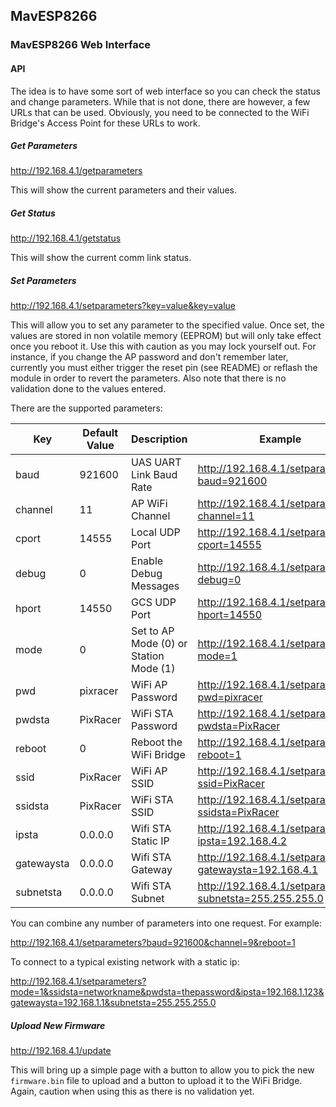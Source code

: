 ## MavESP8266
### MavESP8266 Web Interface

#### API

The idea is to have some sort of web interface so you can check the status and change parameters. While that is not done, there are however, a few URLs that can be used. Obviously, you need to be connected to the WiFi Bridge's Access Point for these URLs to work.

##### Get Parameters

http://192.168.4.1/getparameters

This will show the current parameters and their values.

##### Get Status

http://192.168.4.1/getstatus

This will show the current comm link status.

##### Set Parameters

http://192.168.4.1/setparameters?key=value&key=value

This will allow you to set any parameter to the specified value. Once set, the values are stored in non volatile memory (EEPROM) but will only take effect once you reboot it. Use this with caution as you may lock yourself out. For instance, if you change the AP password and don't remember later, currently you must either trigger the reset pin (see README) or reflash the module in order to revert the parameters. Also note that there is no validation done to the values entered. 

There are the supported parameters:

| Key  | Default Value | Description | Example |
| ------------- | -------------- | -------------- | -------------- |
| baud  | 921600 | UAS UART Link Baud Rate | http://192.168.4.1/setparameters?baud=921600 |
| channel | 11  | AP WiFi Channel | http://192.168.4.1/setparameters?channel=11 |
| cport | 14555  | Local UDP Port | http://192.168.4.1/setparameters?cport=14555 |
| debug | 0  | Enable Debug Messages | http://192.168.4.1/setparameters?debug=0 |
| hport | 14550  | GCS UDP Port | http://192.168.4.1/setparameters?hport=14550 |
| mode | 0  | Set to AP Mode (0) or Station Mode (1) | http://192.168.4.1/setparameters?mode=1 |
| pwd | pixracer  | WiFi AP Password | http://192.168.4.1/setparameters?pwd=pixracer |
| pwdsta | PixRacer  | WiFi STA Password | http://192.168.4.1/setparameters?pwdsta=PixRacer |
| reboot | 0  | Reboot the WiFi Bridge | http://192.168.4.1/setparameters?reboot=1 |
| ssid | PixRacer  | WiFi AP SSID | http://192.168.4.1/setparameters?ssid=PixRacer |
| ssidsta | PixRacer  | WiFi STA SSID | http://192.168.4.1/setparameters?ssidsta=PixRacer |
| ipsta | 0.0.0.0 | Wifi STA Static IP | http://192.168.4.1/setparameters?ipsta=192.168.4.2 |
| gatewaysta | 0.0.0.0 | Wifi STA Gateway | http://192.168.4.1/setparameters?gatewaysta=192.168.4.1 |
| subnetsta | 0.0.0.0 | Wifi STA Subnet | http://192.168.4.1/setparameters?subnetsta=255.255.255.0 |

You can combine any number of parameters into one request. For example:

http://192.168.4.1/setparameters?baud=921600&channel=9&reboot=1

To connect to a typical existing network with a static ip:

http://192.168.4.1/setparameters?mode=1&ssidsta=networkname&pwdsta=thepassword&ipsta=192.168.1.123&gatewaysta=192.168.1.1&subnetsta=255.255.255.0

##### Upload New Firmware

http://192.168.4.1/update

This will bring up a simple page with a button to allow you to pick the new ```firmware.bin``` file to upload and a button to upload it to the WiFi Bridge. Again, caution when using this as there is no validation yet.
